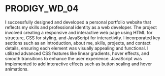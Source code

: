 # PRODIGY_WD_04
I successfully designed and developed a personal portfolio website that reflects my skills and professional identity as a web developer. The project involved creating a responsive and interactive web page using HTML for structure, CSS for styling, and JavaScript for interactivity. I incorporated key sections such as an introduction, about me, skills, projects, and contact details, ensuring each element was visually appealing and functional. I utilized advanced CSS features like linear gradients, hover effects, and smooth transitions to enhance the user experience. JavaScript was implemented to add interactive effects such as button scaling and hover animations. 
